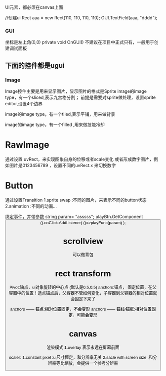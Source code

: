 UI元素，都必须在canvas上面




//创建ui
Rect aaa = new Rect(110, 110, 110, 110);
GUI.TextField(aaa, "dddd");




### GUI

坐标是左上角(0,0)
private void OnGUI() 不建议在项目中正式只有，一般用于创建调试面板


## 下面的控件都是ugui

### Image
Image控件主要是用来显示图片，显示图片的格式是Sprite
image的image type，有一个sliced,表示九宫格分割；
前提是需要对sprite做处理，设置sprite editor,设置4个边界

image的image type，有一个tiled,表示平铺，用来做背景

image的image type，有一个filled ,用来做技能冷却


# RawImage 
通过设置 uvRect，来实现图象自身的位移或者scale变化
或者形成数字图片，例如图片是0123456789  ，设置不同的uvRect.x 来切换数字

# Button
通过设置Transition
1.sprite swap :不同的图片，来表示不同的button状态
2.animation  :不同的动画...

绑定事件，并带参数
string param= "asssss";
playBtn.GetComponent<Button>().onClick.AddListener( ()=>playFunc(param)    );

# scrollview
可以做背包

# rect transform
Pivot:轴点，ui对象旋转的中心点 (默认是0.5,0.5) 
anchors:锚点， 固定位置，在父容器中的位置！选点锚点后，父容器不管如何变化，子容器到父容器的相对位置就会固定下来了

anchors —— 锚点:相对位置固定，不会变形
anchors —— 锚线/锚框:相对位置固定，可能会变形

# canvas 
渲染模式
1.overlay  表示永远在屏幕前面

scaler:
1.constant pixel :ui尺寸恒定，和分辨率无关
2.sacle with screen size ,和分辨率等比缩放，会提供一个参考分辨率